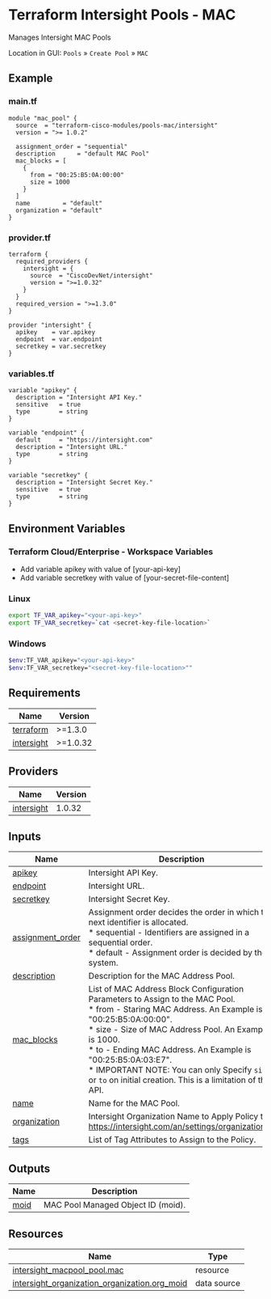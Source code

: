 <!-- BEGIN_TF_DOCS -->
# Terraform Intersight Pools - MAC
Manages Intersight MAC Pools

Location in GUI:
`Pools` » `Create Pool` » `MAC`

## Example

### main.tf
```hcl
module "mac_pool" {
  source  = "terraform-cisco-modules/pools-mac/intersight"
  version = ">= 1.0.2"

  assignment_order = "sequential"
  description      = "default MAC Pool"
  mac_blocks = [
    {
      from = "00:25:B5:0A:00:00"
      size = 1000
    }
  ]
  name         = "default"
  organization = "default"
}

```

### provider.tf
```hcl
terraform {
  required_providers {
    intersight = {
      source  = "CiscoDevNet/intersight"
      version = ">=1.0.32"
    }
  }
  required_version = ">=1.3.0"
}

provider "intersight" {
  apikey    = var.apikey
  endpoint  = var.endpoint
  secretkey = var.secretkey
}
```

### variables.tf
```hcl
variable "apikey" {
  description = "Intersight API Key."
  sensitive   = true
  type        = string
}

variable "endpoint" {
  default     = "https://intersight.com"
  description = "Intersight URL."
  type        = string
}

variable "secretkey" {
  description = "Intersight Secret Key."
  sensitive   = true
  type        = string
}
```

## Environment Variables

### Terraform Cloud/Enterprise - Workspace Variables
- Add variable apikey with value of [your-api-key]
- Add variable secretkey with value of [your-secret-file-content]

### Linux
```bash
export TF_VAR_apikey="<your-api-key>"
export TF_VAR_secretkey=`cat <secret-key-file-location>`
```

### Windows
```bash
$env:TF_VAR_apikey="<your-api-key>"
$env:TF_VAR_secretkey="<secret-key-file-location>""
```


## Requirements

| Name | Version |
|------|---------|
| <a name="requirement_terraform"></a> [terraform](#requirement\_terraform) | >=1.3.0 |
| <a name="requirement_intersight"></a> [intersight](#requirement\_intersight) | >=1.0.32 |
## Providers

| Name | Version |
|------|---------|
| <a name="provider_intersight"></a> [intersight](#provider\_intersight) | 1.0.32 |
## Inputs

| Name | Description | Type | Default | Required |
|------|-------------|------|---------|:--------:|
| <a name="input_apikey"></a> [apikey](#input\_apikey) | Intersight API Key. | `string` | n/a | yes |
| <a name="input_endpoint"></a> [endpoint](#input\_endpoint) | Intersight URL. | `string` | `"https://intersight.com"` | no |
| <a name="input_secretkey"></a> [secretkey](#input\_secretkey) | Intersight Secret Key. | `string` | n/a | yes |
| <a name="input_assignment_order"></a> [assignment\_order](#input\_assignment\_order) | Assignment order decides the order in which the next identifier is allocated.<br>  * sequential - Identifiers are assigned in a sequential order.<br>  * default - Assignment order is decided by the system. | `string` | `"default"` | no |
| <a name="input_description"></a> [description](#input\_description) | Description for the MAC Address Pool. | `string` | `""` | no |
| <a name="input_mac_blocks"></a> [mac\_blocks](#input\_mac\_blocks) | List of MAC Address Block Configuration Parameters to Assign to the MAC Pool.<br>  * from - Staring MAC Address.  An Example is "00:25:B5:0A:00:00".<br>  * size - Size of MAC Address Pool.  An Example is 1000.<br>  * to - Ending MAC Address.  An Example is "00:25:B5:0A:03:E7".<br>  * IMPORTANT NOTE: You can only Specify `size` or `to` on initial creation.  This is a limitation of the API. | <pre>list(object(<br>    {<br>      from = string<br>      size = optional(number, null)<br>      to   = optional(string, null)<br>    }<br>  ))</pre> | `[]` | no |
| <a name="input_name"></a> [name](#input\_name) | Name for the MAC Pool. | `string` | `"default"` | no |
| <a name="input_organization"></a> [organization](#input\_organization) | Intersight Organization Name to Apply Policy to.  https://intersight.com/an/settings/organizations/. | `string` | `"default"` | no |
| <a name="input_tags"></a> [tags](#input\_tags) | List of Tag Attributes to Assign to the Policy. | `list(map(string))` | `[]` | no |
## Outputs

| Name | Description |
|------|-------------|
| <a name="output_moid"></a> [moid](#output\_moid) | MAC Pool Managed Object ID (moid). |
## Resources

| Name | Type |
|------|------|
| [intersight_macpool_pool.mac](https://registry.terraform.io/providers/CiscoDevNet/intersight/latest/docs/resources/macpool_pool) | resource |
| [intersight_organization_organization.org_moid](https://registry.terraform.io/providers/CiscoDevNet/intersight/latest/docs/data-sources/organization_organization) | data source |
<!-- END_TF_DOCS -->